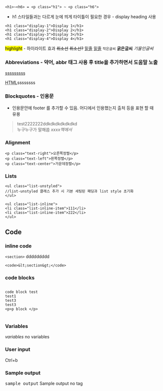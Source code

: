 `<h1>~<h6> = <p class="h1"> ~ <p class="h6">`

* h1 스타일들과는 다르게 눈에 띄게 타이틀이 필요한 경우 - display heading 사용
```
<h1 class="display-1">Display 1</h1>
<h1 class="display-2">Display 2</h1>
<h1 class="display-3">Display 3</h1>
<h1 class="display-4">Display 4</h1>
```

<mark>highlight</mark> - 하이라이트 효과
<del>취소선</del>
<s>취소선?</s>
<ins>밑줄</ins>
<u>밑줄</u>
<small>작은글씨</small>
<strong>굵은글씨</strong>
<em>기울인글씨</em>


### Abbreviations - 약어, abbr 태그 사용 후 title을 추가하면서 도움말 노출
<abbr title="test">sssssssss</abbr>

<p><abbr title="HyperText Markup Language" class="initialism">HTML</abbr>ssssssss</p>

### Blockquotes - 인용문
- 인용문안에 footer 를 추가할 수 있음. 어디에서 인용했는지 출처 등을 표현 할 때 유용
<blockquote class="blockquote text-right">
test2222222ddkdkdkdkdkdkd
<footer class="blockquote-footer">누구누구가 말해씀 <cite title="cite test">xxxx책에서</cite></footer>
</blockquote>

### Alignment
```
<p class="text-right">오른쪽정렬</p>
<p class="text-left">왼쪽정렬</p>
<p class="text-center">가운데정렬</p>
```

### Lists
```
<ul class="list-unstyled">
//list-unstyled 클래스 추가 시 기본 세팅된 패딩과 list style 초기화
</ul>
```
```
<ul class="list-inline">
<li class="list-inline-item">111</li>
<li class="list-inline-item">222</li>
</ul>
```

## Code
### inline code
<code>&lt;section&gt;</code> ddddddddd

```
<code>&lt;section&gt;</code>
```
### code blocks
<pre>
<code>
code block test
test1
test3
test3
&lt;p&gt;p block &lt;/p&gt;
</code>
</pre>

### Variables
<var>variables</var> no  variables

### User input
<kdb>Ctrl</kdb>+<kdb>b</kdb>

### Sample output
<samp>sample output</samp> Sample output no tag